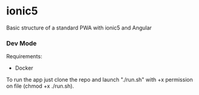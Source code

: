 # ionic5
Basic structure of a standard PWA with ionic5 and Angular

### Dev Mode
Requirements:
* Docker

To run the app just clone the repo and launch "./run.sh" 
with +x permission on file (chmod +x ./run.sh).
